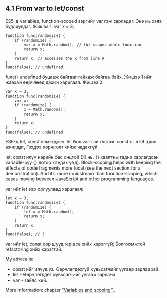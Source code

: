 <h2>4.1 From var to let/const</h2>

ES5-д variables, function-scoped зэргийг var гэж зарладаг. Энэ нь хаяа будлиулдаг. Жишээ 1.
var x = 3;

```
function func(randomize) {
    if (randomize) {
        var x = Math.random(); // (A) scope: whole function
        return x;
    }
    return x; // accesses the x from line A
}
func(false); // undefined
```

func() undefined буцааж байгааг гайхаж байгаа байх. Жишээ 1 ийг жаахан өөрчлөөд дахин харцгаая. Жишээ 2.
```
var x = 3;
function func(randomize) {
    var x;
    if (randomize) {
        x = Math.random();
        return x;
    }
    return x;
}
func(false); // undefined
```

ES6-д let, const нэмэгдсэн. let бол var-тай төстэй. const яг л let адил ажилдаг, Гэхдээ өөрчлөлт хийж чадахгүй.

let, const илүү нарийн бас онцгой (Ж.нь. {} хаалтны гадна зарлагдсан variable-руу {} дотор хандах үед). Block-scoping helps with keeping the effects of code fragments more local (see the next section for a demonstration). And it’s more mainstream than function-scoping, which eases moving between JavaScript and other programming languages.

var ийг let ээр орлуулаад харцгаая:

```
let x = 3;
function func(randomize) {
    if (randomize) {
        let x = Math.random();
        return x;
    }
    return x;
}
func(false); // 3
```

var ийг let, const оор шууд replace хийх хэрэггүй; Болгоомжтой refactoring хийх хэрэгтэй.

My advice is:
- const ийг илүүд үз. Өөрчлөгдөхгүй хувьсагчийг үүгээр зарлаарай.
- let – Өөрчлөгддөг хувьсагчийг үүгээр зарлана.
- var - зайлс хий.

More information: chapter [“Variables and scoping”.](http://exploringjs.com/es6/ch_variables.html#ch_variables).